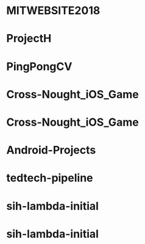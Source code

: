 # MITWEBSITE2018
# ProjectH
# PingPongCV
# Cross-Nought_iOS_Game
# Cross-Nought_iOS_Game
# Android-Projects
# tedtech-pipeline
# sih-lambda-initial
# sih-lambda-initial
